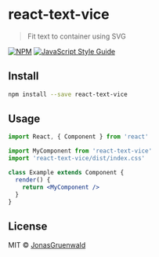 # react-text-vice

> Fit text to container using SVG

[![NPM](https://img.shields.io/npm/v/react-text-vice.svg)](https://www.npmjs.com/package/react-text-vice) [![JavaScript Style Guide](https://img.shields.io/badge/code_style-standard-brightgreen.svg)](https://standardjs.com)

## Install

```bash
npm install --save react-text-vice
```

## Usage

```jsx
import React, { Component } from 'react'

import MyComponent from 'react-text-vice'
import 'react-text-vice/dist/index.css'

class Example extends Component {
  render() {
    return <MyComponent />
  }
}
```

## License

MIT © [JonasGruenwald](https://github.com/JonasGruenwald)
